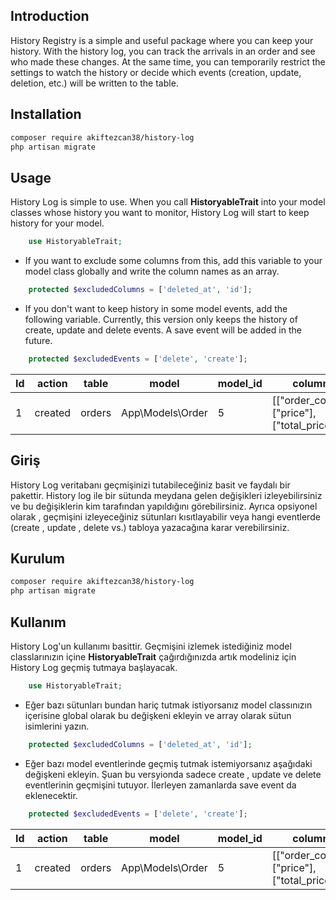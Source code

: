 
## Introduction

History Registry is a simple and useful package where you can keep your history. With the history log, you can track the arrivals in an order and see who made these changes. At the same time, you can temporarily restrict the settings to watch the history or decide which events (creation, update, deletion, etc.) will be written to the table.

## Installation
```bash
composer require akiftezcan38/history-log
php artisan migrate
```
## Usage
History Log is simple to use. When you call **HistoryableTrait** into your model classes whose history you want to monitor, History Log will start to keep history for your model.
```php
    use HistoryableTrait;
```

- If you want to exclude some columns from this, add this variable to your model class globally and write the column names as an array.
```php
    protected $excludedColumns = ['deleted_at', 'id'];
```

- If you don't want to keep history in some model events, add the following variable. Currently, this version only keeps the history of create, update and delete events. A save event will be added in the future.
```php
    protected $excludedEvents = ['delete', 'create'];
```

| Id | action | table | model | model_id | column | old_value | new_value | user_id | ip_address |
| ------------ | ------------ | ------------ | ------------ | ------------ | ------------ | ------------ | ------------ | ------------ |------------|
|  1 | created  | orders  | App\Models\Order  |  5 | [["order_code"],["price"],["total_price"]]  |  [{"order_code":"ABC"},{"price":"20"},{"total_price":"20"}] | [{"order_code":"ABCD"},{"price":"30"},{"total_price":"60"}]  |  2 | 177.77.0.1 |





## Giriş

History Log veritabanı geçmişinizi tutabileceğiniz basit ve faydalı bir pakettir. History log ile bir sütunda meydana gelen değişikleri izleyebilirsiniz ve bu değişiklerin kim tarafından yapıldığını görebilirsiniz. Ayrıca opsiyonel olarak , geçmişini izleyeceğiniz sütunları kısıtlayabilir veya hangi eventlerde (create , update , delete vs.) tabloya yazacağına karar verebilirsiniz.

## Kurulum
```bash
composer require akiftezcan38/history-log
php artisan migrate
```
## Kullanım
History Log'un kullanımı basittir. Geçmişini izlemek istediğiniz model classlarınızın içine **HistoryableTrait** çağırdığınızda artık modeliniz için History Log geçmiş tutmaya başlayacak.
```php
    use HistoryableTrait;
```

- Eğer bazı sütunları bundan hariç tutmak istiyorsanız model classınızın içerisine global olarak bu değişkeni ekleyin ve array olarak sütun isimlerini yazın.

```php
    protected $excludedColumns = ['deleted_at', 'id'];
```

- Eğer bazı model eventlerinde geçmiş tutmak istemiyorsanız aşağıdaki değişkeni ekleyin. Şuan bu versyionda sadece create , update ve delete eventlerinin geçmişini tutuyor. İlerleyen zamanlarda save event da eklenecektir.

```php
    protected $excludedEvents = ['delete', 'create'];
```


| Id | action | table | model | model_id | column | old_value | new_value | user_id | ip_address |
| ------------ | ------------ | ------------ | ------------ | ------------ | ------------ | ------------ | ------------ | ------------ |------------|
|  1 | created  | orders  | App\Models\Order  |  5 | [["order_code"],["price"],["total_price"]]  |  [{"order_code":"ABC"},{"price":"20"},{"total_price":"20"}] | [{"order_code":"ABCD"},{"price":"30"},{"total_price":"60"}]  |  2 | 177.77.0.1 |

